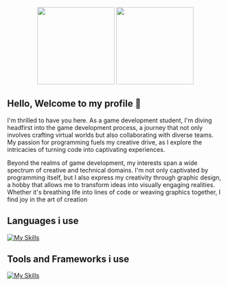 <div align="center">
<img height="180em" src="https://github-readme-stats.vercel.app/api?username=squeenz&show_icons=true&theme=aura_dark&include_all_commits=true&count_private=true"/>
<img height="180em" src="https://github-readme-stats.vercel.app/api/top-langs/?username=squeenz&size_weight=0.5&count_weight=0.5&theme=aura_dark"/>
</div>

<div align="left">
 
## Hello, Welcome to my profile 👋

I'm thrilled to have you here. As a game development student, I'm diving headfirst into the game development process, a journey that not only involves crafting virtual worlds but also collaborating with diverse teams. My passion for programming fuels my creative drive, as I explore the intricacies of turning code into captivating experiences.

Beyond the realms of game development, my interests span a wide spectrum of creative and technical domains. I'm not only captivated by programming itself, but I also express my creativity through graphic design, a hobby that allows me to transform ideas into visually engaging realities. Whether it's breathing life into lines of code or weaving graphics together, I find joy in the art of creation

## Languages i use
[![My Skills](https://skillicons.dev/icons?i=js,html,css,php,python,cpp,cs)](https://skillicons.dev)
 
 ## Tools and Frameworks i use
 [![My Skills](https://skillicons.dev/icons?i=unity,unreal,laravel,net,vue)](https://skillicons.dev)
 
</div>
